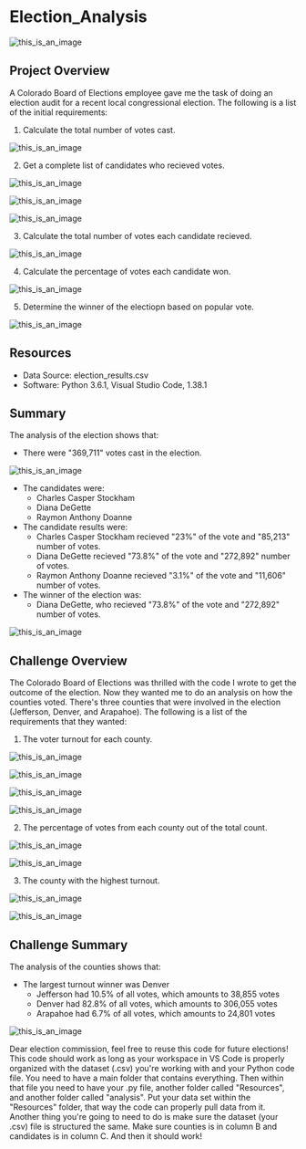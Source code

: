 # Election_Analysis
![this_is_an_image](vote_0.jpg)
## Project Overview
A Colorado Board of Elections employee gave me the task of doing an election audit for a recent local congressional election. The following is a list of the initial requirements:

1. Calculate the total number of votes cast.

![this_is_an_image](total_votes.png)

2. Get a complete list of candidates who recieved votes.

![this_is_an_image](candidate_options.png)

![this_is_an_image](candidate_index.png)

![this_is_an_image](candidate_list.png)

3. Calculate the total number of votes each candidate recieved.

![this_is_an_image](candidate_votes.png)

4. Calculate the percentage of votes each candidate won.

![this_is_an_image](candidate_percentage.png)

5. Determine the winner of the electiopn based on popular vote.

![this_is_an_image](candidate_winner_code.png)

## Resources
- Data Source: election_results.csv
- Software: Python 3.6.1, Visual Studio Code, 1.38.1

## Summary
The analysis of the election shows that:
- There were "369,711" votes cast in the election.

![this_is_an_image](election_votes_txt.png)

- The candidates were:
    - Charles Casper Stockham
    - Diana DeGette
    - Raymon Anthony Doanne
- The candidate results were:
    - Charles Casper Stockham recieved "23%" of the vote and "85,213" number of votes.
    - Diana DeGette recieved "73.8%" of the vote and "272,892" number of votes.
    - Raymon Anthony Doanne recieved "3.1%" of the vote and "11,606" number of votes.
- The winner of the election was:
    - Diana DeGette, who recieved "73.8%" of the vote and "272,892" number of votes.

![this_is_an_image](candidate_winner_txt.png)

## Challenge Overview
The Colorado Board of Elections was thrilled with the code I wrote to get the outcome of the election. Now they wanted me to do an analysis on how the counties voted. There's three counties that were involved in the election (Jefferson, Denver, and Arapahoe). The following is a list of the requirements that they wanted:

1. The voter turnout for each county.

![this_is_an_image](county_variables.png)

![this_is_an_image](county_index.png)

![this_is_an_image](county_votes.png)

![this_is_an_image](county_votes2.png)

2. The percentage of votes from each county out of the total count.

![this_is_an_image](percentage_variable.png)

![this_is_an_image](county_percentage.png)

3. The county with the highest turnout.

![this_is_an_image](turnout_variable.png)

![this_is_an_image](turnout_code.png)

## Challenge Summary
The analysis of the counties shows that:
- The largest turnout winner was Denver
    - Jefferson had 10.5% of all votes, which amounts to 38,855 votes
    - Denver had 82.8% of all votes, which amounts to 306,055 votes
    - Arapahoe had 6.7% of all votes, which amounts to 24,801 votes

![this_is_an_image](county_results_txt.png)

Dear election commission, feel free to reuse this code for future elections! This code should work as long as your workspace in VS Code is properly organized with the dataset (.csv) you're working with and your Python code file. You need to have a main folder that contains everything. Then within that file you need to have your .py file, another folder called "Resources", and another folder called "analysis". Put your data set within the "Resources" folder, that way the code can properly pull data from it. Another thing you're going to need to do is make sure the dataset (your .csv) file is structured the same. Make sure counties is in column B and candidates is in column C. And then it should work! 